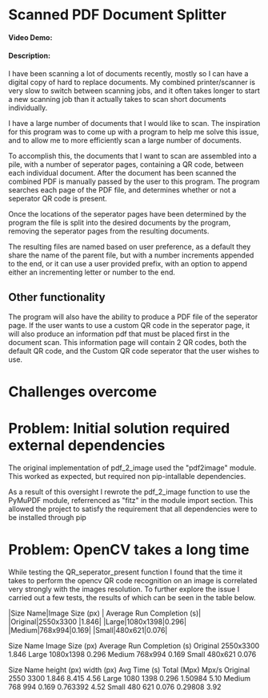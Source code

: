 # Scanned PDF Document Splitter
#### Video Demo:  <URL HERE>
#### Description:
I have been scanning a lot of documents recently, mostly so I can have a digital copy of hard to replace documents. My combined printer/scanner is very slow to switch between scanning jobs, and it often takes longer to start a new scanning job than it actually takes to scan short documents individually.

I have a large number of documents that I would like to scan. The inspiration for this program was to come up with a program to help me solve this issue, and to allow me to more efficiently scan a large number of documents.

To accomplish this, the documents that I want to scan are assembled into a pile, with a number of seperator pages, containing a QR code, between each individual document. After the document has been scanned the combined PDF is manually passed by the user to this program. The program searches each page of the PDF file, and determines whether or not a seperator QR code is present.

Once the locations of the seperator pages have been determined by the program the file is split into the desired documents by the program, removing the seperator pages from the resulting documents.

The resulting files are named based on user preference, as a default they share the name of the parent file, but with a number increments appended to the end, or it can use a user provided prefix, with an option to append either an incrementing letter or number to the end.

## Other functionality
The program will also have the ability to produce a PDF file of the seperator page. If the user wants to use a custom QR code in the seperator page, it will also produce an information pdf that must be placed first in the document scan. This information page will contain 2 QR codes, both the default QR code, and the Custom QR code seperator that the user wishes to use.




# Challenges overcome
# Problem: Initial solution required external dependencies
The original implementation of pdf_2_image used the "pdf2image" module. This worked as expected, but required non pip-intallable dependencies.

As a result of this oversight I rewrote the pdf_2_image function to use the PyMuPDF module, referrenced as "fitz" in the module import section. This allowed the project to satisfy the requirement that all dependencies were to be installed through pip


# Problem: OpenCV takes a long time
While testing the QR_seperator_present function I found that the time it takes to perform the opencv QR code recognition on an image is correlated very strongly with the images resolution. 
To further explore the issue I carried out a few tests, the results of which can be seen in the table below.

|Size Name|Image Size (px) | Average Run Completion (s)|
|Original|2550x3300 |1.846|
|Large|1080x1398|0.296|
|Medium|768x994|0.169|
|Small|480x621|0.076|

Size Name	Image Size (px) 	 Average Run Completion (s)
Original	2550x3300 	1.846
Large	1080x1398	0.296
Medium	768x994	0.169
Small	480x621	0.076



Size Name	height (px)	width (px)	Avg Time (s)	Total (Mpx)	Mpx/s
Original	2550	3300	1.846	8.415	4.56
Large	1080	1398	0.296	1.50984	5.10
Medium	768	994	0.169	0.763392	4.52
Small	480	621	0.076	0.29808	3.92

